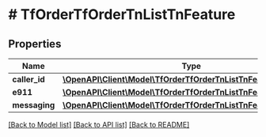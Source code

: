 # # TfOrderTfOrderTnListTnFeature

## Properties

Name | Type | Description | Notes
------------ | ------------- | ------------- | -------------
**caller_id** | [**\OpenAPI\Client\Model\TfOrderTfOrderTnListTnFeatureCallerId**](TfOrderTfOrderTnListTnFeatureCallerId.md) |  | [optional]
**e911** | [**\OpenAPI\Client\Model\TfOrderTfOrderTnListTnFeatureE911**](TfOrderTfOrderTnListTnFeatureE911.md) |  | [optional]
**messaging** | [**\OpenAPI\Client\Model\TfOrderTfOrderTnListTnFeatureMessaging**](TfOrderTfOrderTnListTnFeatureMessaging.md) |  | [optional]

[[Back to Model list]](../../README.md#models) [[Back to API list]](../../README.md#endpoints) [[Back to README]](../../README.md)
